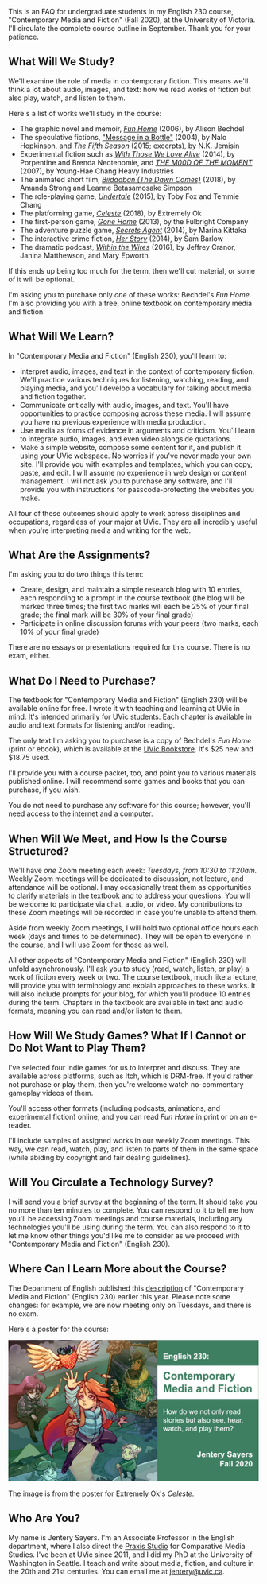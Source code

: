 This is an FAQ for undergraduate students in my English 230 course, "Contemporary Media and Fiction" (Fall 2020), at the University of Victoria. I'll circulate the complete course outline in September. Thank you for your patience.  

## What Will We Study? 

We'll examine the role of media in contemporary fiction. This means we'll think a lot about audio, images, and text: how we read works of fiction but also play, watch, and listen to them. 

Here's a list of works we'll study in the course:

* The graphic novel and memoir, [*Fun Home*](http://www.houghtonmifflinbooks.com/booksellers/press_release/bechdel/) (2006), by Alison Bechdel 
* The speculative fictions, ["Message in a Bottle"](https://tachyonpublications.com/product/falling-love-hominids/) (2004), by Nalo Hopkinson, and [*The Fifth Season*](https://www.orbitbooks.net/orbit-excerpts/the-fifth-season/) (2015; excerpts), by N.K. Jemisin  
* Experimental fiction such as [*With Those We Love Alive*](http://collection.eliterature.org/3/work.html?work=with-those-we-love-alive) (2014), by Porpentine and Brenda Neotenomie, and [*THE M00D OF THE MOMENT*](https://www.yhchang.com/THE_MOOD_OF_THE_MOMENT_V.html) (2007), by Young-Hae Chang Heavy Industries
* The animated short film, [*Biidaaban (The Dawn Comes)*](https://www.youtube.com/watch?v=vWjnYKyiUB8) (2018), by Amanda Strong and Leanne Betasamosake Simpson 
* The role-playing game, [*Undertale*](https://undertale.com/) (2015), by Toby Fox and Temmie Chang
* The platforming game, [*Celeste*](http://www.celestegame.com/) (2018), by Extremely Ok
* The first-person game, [*Gone Home*](https://gonehome.game/) (2013), by the Fulbright Company 
* The adventure puzzle game, [*Secrets Agent*](https://even-kei.itch.io/secrets-agent) (2014), by Marina Kittaka 
* The interactive crime fiction, [*Her Story*](http://www.herstorygame.com/about/) (2014), by Sam Barlow 
* The dramatic podcast, [*Within the Wires*](http://www.nightvalepresents.com/withinthewires) (2016), by Jeffrey Cranor, Janina Matthewson, and Mary Epworth 

If this ends up being too much for the term, then we'll cut material, or some of it will be optional. 

I'm asking you to purchase only *one* of these works: Bechdel's *Fun Home*. I'm also providing you with a free, online textbook on contemporary media and fiction.

## What Will We Learn? 

In "Contemporary Media and Fiction" (English 230),  you'll learn to: 

* Interpret audio, images, and text in the context of contemporary fiction. We'll practice various techniques for listening, watching, reading, and playing media, and you'll develop a vocabulary for talking about media and fiction together.  
* Communicate critically with audio, images, and text. You'll have opportunities to practice composing across these media. I will assume you have no previous experience with media production.  
* Use media as forms of evidence in arguments and criticism. You'll learn to integrate audio, images, and even video alongside quotations. 
* Make a simple website, compose some content for it, and publish it using your UVic webspace. No worries if you've never made your own site. I'll provide you with examples and templates, which you can copy, paste, and edit. I will assume no experience in web design or content management. I will not ask you to purchase any software, and I'll provide you with instructions for passcode-protecting the websites you make. 

All four of these outcomes should apply to work across disciplines and occupations, regardless of your major at UVic. They are all incredibly useful when you're interpreting media and writing for the web.

## What Are the Assignments? 

I'm asking you to do two things this term: 

* Create, design, and maintain a simple research blog with 10 entries, each responding to a prompt in the course textbook (the blog will be marked three times; the first two marks will each be 25% of your final grade; the final mark will be 30% of your final grade) 
* Participate in online discussion forums with your peers (two marks, each 10% of your final grade)

There are no essays or presentations required for this course. There is no exam, either. 

## What Do I Need to Purchase? 

The textbook for "Contemporary Media and Fiction" (English 230) will be available online for free. I wrote it with teaching and learning at UVic in mind. It's intended primarily for UVic students. Each chapter is available in audio and text formats for listening and/or reading. 

The only text I'm asking you to purchase is a copy of Bechdel's *Fun Home* (print or ebook), which is available at the [UVic Bookstore](https://www.uvicbookstore.ca/text/book/9780618871711?course_id=10001). It's $25 new and $18.75 used. 

I'll provide you with a course packet, too, and point you to various materials published online. I will recommend some games and books that you can purchase, if you wish.

You do not need to purchase any software for this course; however, you'll need access to the internet and a computer. 

## When Will We Meet, and How Is the Course Structured? 

We'll have *one* Zoom meeting each week: *Tuesdays, from 10:30 to 11:20am.* Weekly Zoom meetings will be dedicated to discussion, not lecture, and attendance will be optional. I may occasionally treat them as opportunities to clarify materials in the textbook and to address your questions. You will be welcome to participate via chat, audio, or video. My contributions to these Zoom meetings will be recorded in case you're unable to attend them.  

Aside from weekly Zoom meetings, I will hold two optional office hours each week (days and times to be determined). They will be open to everyone in the course, and I will use Zoom for those as well.  

All other aspects of "Contemporary Media and Fiction" (English 230) will unfold asynchronously. I'll ask you to study (read, watch, listen, or play) a work of fiction every week or two. The course textbook, much like a lecture, will provide you with terminology and explain approaches to these works. It will also include prompts for your blog, for which you'll produce 10 entries during the term. Chapters in the textbook are available in text and audio formats, meaning you can read and/or listen to them.  

## How Will We Study Games? What If I Cannot or Do Not Want to Play Them?  

I've selected four indie games for us to interpret and discuss. They are available across platforms, such as Itch, which is DRM-free. If you'd rather not purchase or play them, then you're welcome watch no-commentary gameplay videos of them. 

You'll access other formats (including podcasts, animations, and experimental fiction) online, and you can read *Fun Home* in print or on an e-reader.

I'll include samples of assigned works in our weekly Zoom meetings. This way, we can read, watch, play, and listen to parts of them in the same space (while abiding by copyright and fair dealing guidelines).  

## Will You Circulate a Technology Survey? 

I will send you a brief survey at the beginning of the term. It should take you no more than ten minutes to complete. You can respond to it to tell me how you'll be accessing Zoom meetings and course materials, including any technologies you'll be using during the term. You can also respond to it to let me know other things you'd like me to consider as we proceed with "Contemporary Media and Fiction" (English 230). 

## Where Can I Learn More about the Course? 

The Department of English published this [description](https://www.uvic.ca/humanities/english/assets/docs/Course%20Descriptions/230-sayers--fall-2020.pdf) of "Contemporary Media and Fiction" (English 230) earlier this year. Please note some changes: for example, we are now meeting only on Tuesdays, and there is no exam. 

Here's a poster for the course: 

![Poster](230.jpg)

The image is from the poster for Extremely Ok's *Celeste*. 

## Who Are You? 

My name is Jentery Sayers. I'm an Associate Professor in the English department, where I also direct the [Praxis Studio](https://uvicpraxis.github.io/) for Comparative Media Studies. I've been at UVic since 2011, and I did my PhD at the University of Washington in Seattle. I teach and write about media, fiction, and culture in the 20th and 21st centuries. You can email me at [jentery@uvic.ca](mailto:jentery@uvic.ca). 
